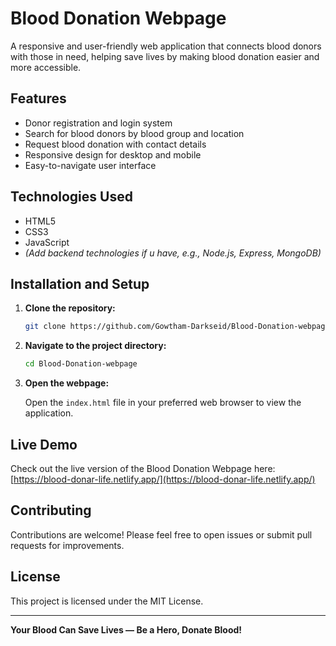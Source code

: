 
# Blood Donation Webpage

A responsive and user-friendly web application that connects blood donors with those in need, helping save lives by making blood donation easier and more accessible.

## Features

- Donor registration and login system
- Search for blood donors by blood group and location
- Request blood donation with contact details
- Responsive design for desktop and mobile
- Easy-to-navigate user interface

## Technologies Used

- HTML5
- CSS3
- JavaScript
- *(Add backend technologies if u have, e.g., Node.js, Express, MongoDB)*

## Installation and Setup

1. **Clone the repository:**

   ```bash
   git clone https://github.com/Gowtham-Darkseid/Blood-Donation-webpage.git
   ```

2. **Navigate to the project directory:**

   ```bash
   cd Blood-Donation-webpage
   ```

3. **Open the webpage:**

   Open the `index.html` file in your preferred web browser to view the application.

## Live Demo

Check out the live version of the Blood Donation Webpage here:  
[https://blood-donar-life.netlify.app/](https://blood-donar-life.netlify.app/)


## Contributing

Contributions are welcome! Please feel free to open issues or submit pull requests for improvements.

## License

This project is licensed under the MIT License.

---

**Your Blood Can Save Lives — Be a Hero, Donate Blood!**
